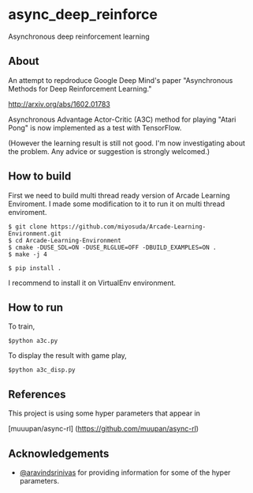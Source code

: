 # async_deep_reinforce

Asynchronous deep reinforcement learning

## About

An attempt to repdroduce Google Deep Mind's paper "Asynchronous Methods for Deep Reinforcement Learning."

http://arxiv.org/abs/1602.01783

Asynchronous Advantage Actor-Critic (A3C) method for playing "Atari Pong" is now implemented as a test with TensorFlow.

(However the learning result is still not good. I'm now investigating about the problem. Any advice or suggestion is strongly welcomed.)


## How to build

First we need to build multi thread ready version of Arcade Learning Enviroment.
I made some modification to it to run it on multi thread enviroment.

    $ git clone https://github.com/miyosuda/Arcade-Learning-Environment.git
    $ cd Arcade-Learning-Environment
    $ cmake -DUSE_SDL=ON -DUSE_RLGLUE=OFF -DBUILD_EXAMPLES=ON .
    $ make -j 4
	
    $ pip install .

I recommend to install it on VirtualEnv environment.

## How to run

To train,

    $python a3c.py

To display the result with game play,

    $python a3c_disp.py

## References

This project is using some hyper parameters that appear in

[muuupan/async-rl] (https://github.com/muupan/async-rl)

## Acknowledgements

- [@aravindsrinivas](https://github.com/aravindsrinivas) for providing information for some of the hyper parameters.


